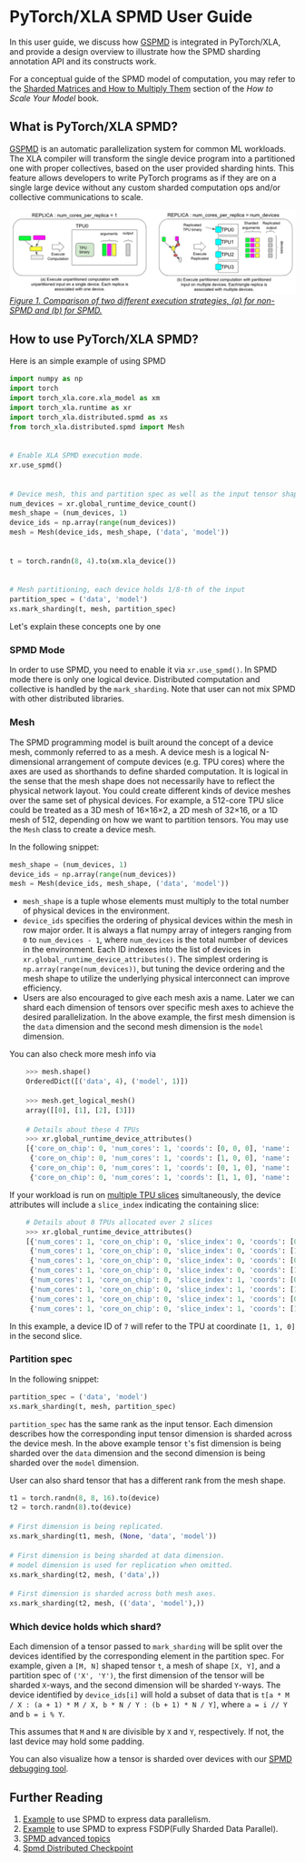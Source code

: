 # PyTorch/XLA SPMD User Guide

In this user guide, we discuss how
[GSPMD](https://arxiv.org/abs/2105.04663) is integrated in PyTorch/XLA,
and provide a design overview to illustrate how the SPMD sharding
annotation API and its constructs work.

For a conceptual guide of the SPMD model of computation, you may refer to the
[Sharded Matrices and How to Multiply Them](https://jax-ml.github.io/scaling-book/sharding/)
section of the _How to Scale Your Model_ book.

## What is PyTorch/XLA SPMD?

[GSPMD](https://arxiv.org/abs/2105.04663) is an automatic
parallelization system for common ML workloads. The XLA compiler will
transform the single device program into a partitioned one with proper
collectives, based on the user provided sharding hints. This feature
allows developers to write PyTorch programs as if they are on a single
large device without any custom sharded computation ops and/or
collective communications to scale.

![Execution strategies](../_static/img/spmd_mode.png "image_tooltip")
_<span style="text-decoration:underline;">Figure 1. Comparison of two different execution strategies, (a) for non-SPMD and (b) for SPMD.</span>_

## How to use PyTorch/XLA SPMD?

Here is an simple example of using SPMD

```python
import numpy as np
import torch
import torch_xla.core.xla_model as xm
import torch_xla.runtime as xr
import torch_xla.distributed.spmd as xs
from torch_xla.distributed.spmd import Mesh


# Enable XLA SPMD execution mode.
xr.use_spmd()


# Device mesh, this and partition spec as well as the input tensor shape define the individual shard shape.
num_devices = xr.global_runtime_device_count()
mesh_shape = (num_devices, 1)
device_ids = np.array(range(num_devices))
mesh = Mesh(device_ids, mesh_shape, ('data', 'model'))


t = torch.randn(8, 4).to(xm.xla_device())


# Mesh partitioning, each device holds 1/8-th of the input
partition_spec = ('data', 'model')
xs.mark_sharding(t, mesh, partition_spec)
```

Let's explain these concepts one by one

### SPMD Mode

In order to use SPMD, you need to enable it via `xr.use_spmd()`. In SPMD
mode there is only one logical device. Distributed computation and
collective is handled by the `mark_sharding`. Note that user can not mix
SPMD with other distributed libraries.

### Mesh

The SPMD programming model is built around the concept of a device mesh, commonly
referred to as a mesh. A device mesh is a logical N-dimensional arrangement of
compute devices (e.g. TPU cores) where the axes are used as shorthands to
define sharded computation. It is logical in the sense that the mesh shape does
not necessarily have to reflect the physical network layout. You could create
different kinds of device meshes over the same set of physical devices. For
example, a 512-core TPU slice could be treated as a 3D mesh of 16×16×2, a 2D mesh
of 32×16, or a 1D mesh of 512, depending on how we want to partition tensors. You
may use the `Mesh` class to create a device mesh.

In the following snippet:

```python
mesh_shape = (num_devices, 1)
device_ids = np.array(range(num_devices))
mesh = Mesh(device_ids, mesh_shape, ('data', 'model'))
```

- `mesh_shape` is a tuple whose elements must multiply to the total number
  of physical devices in the environment.
- `device_ids` specifies the ordering of physical devices within the mesh in row
  major order. It is always a flat numpy array of integers ranging from `0` to
  `num_devices - 1`, where `num_devices` is the total number of devices in the
  environment. Each ID indexes into the list of devices in
  `xr.global_runtime_device_attributes()`.
  The simplest ordering is `np.array(range(num_devices))`, but tuning the
  device ordering and the mesh shape to utilize the underlying physical
  interconnect can improve efficiency.
- Users are also encouraged to give each mesh axis a name. Later we can
  shard each dimension of tensors over specific mesh axes to achieve the
  desired parallelization. In the above example, the first mesh dimension is the
  `data` dimension and the second mesh dimension is the `model` dimension.

You can also check more mesh info via

``` python
    >>> mesh.shape()
    OrderedDict([('data', 4), ('model', 1)])

    >>> mesh.get_logical_mesh()
    array([[0], [1], [2], [3]])

    # Details about these 4 TPUs
    >>> xr.global_runtime_device_attributes()
    [{'core_on_chip': 0, 'num_cores': 1, 'coords': [0, 0, 0], 'name': 'TPU:0'},
     {'core_on_chip': 0, 'num_cores': 1, 'coords': [1, 0, 0], 'name': 'TPU:1'},
     {'core_on_chip': 0, 'num_cores': 1, 'coords': [0, 1, 0], 'name': 'TPU:2'},
     {'core_on_chip': 0, 'num_cores': 1, 'coords': [1, 1, 0], 'name': 'TPU:3'}]
```

If your workload is run on [multiple TPU slices][multislice] simultaneously, the
device attributes will include a `slice_index` indicating the containing slice:

``` python
    # Details about 8 TPUs allocated over 2 slices
    >>> xr.global_runtime_device_attributes()
    [{'num_cores': 1, 'core_on_chip': 0, 'slice_index': 0, 'coords': [0, 0, 0], 'name': 'TPU:0'},
     {'num_cores': 1, 'core_on_chip': 0, 'slice_index': 0, 'coords': [1, 0, 0], 'name': 'TPU:1'},
     {'num_cores': 1, 'core_on_chip': 0, 'slice_index': 0, 'coords': [0, 1, 0], 'name': 'TPU:2'},
     {'num_cores': 1, 'core_on_chip': 0, 'slice_index': 0, 'coords': [1, 1, 0], 'name': 'TPU:3'},
     {'num_cores': 1, 'core_on_chip': 0, 'slice_index': 1, 'coords': [0, 0, 0], 'name': 'TPU:4'},
     {'num_cores': 1, 'core_on_chip': 0, 'slice_index': 1, 'coords': [1, 0, 0], 'name': 'TPU:5'},
     {'num_cores': 1, 'core_on_chip': 0, 'slice_index': 1, 'coords': [0, 1, 0], 'name': 'TPU:6'},
     {'num_cores': 1, 'core_on_chip': 0, 'slice_index': 1, 'coords': [1, 1, 0], 'name': 'TPU:7'}]
```

In this example, a device ID of `7` will refer to the TPU at coordinate
`[1, 1, 0]` in the second slice.

### Partition spec

In the following snippet:

```python
partition_spec = ('data', 'model')
xs.mark_sharding(t, mesh, partition_spec)
```

`partition_spec` has the same rank as the input tensor. Each dimension
describes how the corresponding input tensor dimension is sharded across
the device mesh. In the above example tensor `t`'s fist dimension is
being sharded over the `data` dimension and the second dimension is being
sharded over the `model` dimension.

User can also shard tensor that has a different rank from the mesh shape.

```python
t1 = torch.randn(8, 8, 16).to(device)
t2 = torch.randn(8).to(device)

# First dimension is being replicated.
xs.mark_sharding(t1, mesh, (None, 'data', 'model'))

# First dimension is being sharded at data dimension.
# model dimension is used for replication when omitted.
xs.mark_sharding(t2, mesh, ('data',))

# First dimension is sharded across both mesh axes.
xs.mark_sharding(t2, mesh, (('data', 'model'),))
```

### Which device holds which shard?

Each dimension of a tensor passed to `mark_sharding` will be split over the
devices identified by the corresponding element in the partition spec. For
example, given a `[M, N]` shaped tensor `t`, a mesh of shape `[X, Y]`, and a
partition spec of `('X', 'Y')`, the first dimension of the tensor will be sharded
`X`-ways, and the second dimension will be sharded `Y`-ways. The device
identified by `device_ids[i]` will hold a subset of data that is
`t[a * M / X : (a + 1) * M / X, b * N / Y : (b + 1) * N / Y]`, where `a = i // Y`
and `b = i % Y`.

This assumes that `M` and `N` are divisible by `X` and `Y`, respectively. If not,
the last device may hold some padding.

You can also visualize how a tensor is sharded over devices with our
[SPMD debugging tool][debug-tool].

## Further Reading

1.  [Example](https://github.com/pytorch/xla/blob/master/examples/data_parallel/train_resnet_spmd_data_parallel.py)
    to use SPMD to express data parallelism.
2.  [Example](https://github.com/pytorch/xla/blob/master/examples/fsdp/train_decoder_only_fsdp_v2.py)
    to use SPMD to express FSDP(Fully Sharded Data Parallel).
3.  [SPMD advanced topics](./spmd_advanced.md)
4.  [Spmd Distributed Checkpoint](./spmd_distributed_checkpoint.md)


[multislice]: https://cloud.google.com/tpu/docs/multislice-introduction
[debug-tool]: ./spmd_advanced.md#spmd-debugging-tool
